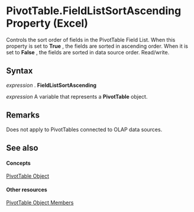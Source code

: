
# PivotTable.FieldListSortAscending Property (Excel)

Controls the sort order of fields in the PivotTable Field List. When this property is set to  **True** , the fields are sorted in ascending order. When it is set to **False** , the fields are sorted in data source order. Read/write.


## Syntax

 _expression_ . **FieldListSortAscending**

 _expression_ A variable that represents a **PivotTable** object.


## Remarks

Does not apply to PivotTables connected to OLAP data sources.


## See also


#### Concepts


[PivotTable Object](a9c1d4a0-78a9-f9a6-6daf-91cb63e45842.md)
#### Other resources


[PivotTable Object Members](8e8d1692-cf32-63c6-a1f6-54ddcc2a4964.md)
